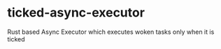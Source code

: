 # ticked-async-executor
Rust based Async Executor which executes woken tasks only when it is ticked
